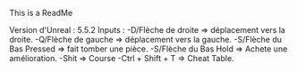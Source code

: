 This is a ReadMe

Version d'Unreal : 5.5.2
Inputs : 
-D/Flèche de droite => déplacement vers la droite.
-Q/Flèche de gauche => déplacement vers la gauche.
-S/Flèche du Bas Pressed => fait tomber une pièce.
-S/Flèche du Bas Hold => Achete une amélioration.
-Shit => Course
-Ctrl + Shift + T => Cheat Table.